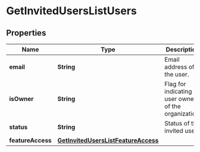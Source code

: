 
# GetInvitedUsersListUsers

## Properties
Name | Type | Description | Notes
------------ | ------------- | ------------- | -------------
**email** | **String** | Email address of the user. | 
**isOwner** | **String** | Flag for indicating is user owner of the organization. | 
**status** | **String** | Status of the invited user. | 
**featureAccess** | [**GetInvitedUsersListFeatureAccess**](GetInvitedUsersListFeatureAccess.md) |  | 



